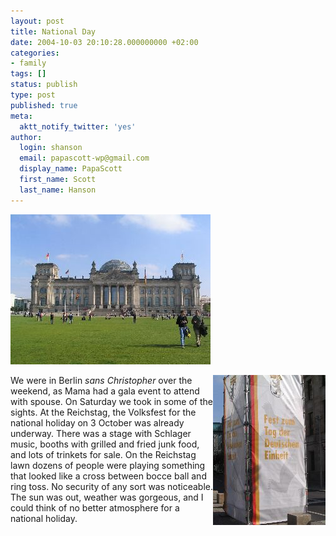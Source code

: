 ```yaml
---
layout: post
title: National Day
date: 2004-10-03 20:10:28.000000000 +02:00
categories:
- family
tags: []
status: publish
type: post
published: true
meta:
  aktt_notify_twitter: 'yes'
author:
  login: shanson
  email: papascott-wp@gmail.com
  display_name: PapaScott
  first_name: Scott
  last_name: Hanson
---
```

<p><img src="/wordpress/wp-content/uploads/2004/10/sunny_reichstag.jpg" alt="Reichstag, Berlin" /></p>
<p><img src="/wordpress/wp-content/uploads/2004/10/einheit_fahne.jpg" alt="National Day Flag" align="right" /> We were in Berlin <em>sans Christopher</em> over the weekend, as Mama had a gala event to attend with spouse. On Saturday we took in some of the sights. At the Reichstag, the Volksfest for the national holiday on 3 October was already underway. There was a stage with Schlager music, booths with grilled and fried junk food, and lots of trinkets for sale. On the Reichstag lawn dozens of people were playing something that looked like a cross between bocce ball and ring toss. No security of any sort was noticeable. The sun was out,  weather was gorgeous, and I could think of no better atmosphere for a national holiday.</p>
